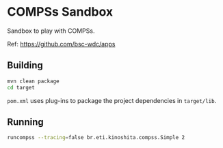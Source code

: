 # COMPSs Sandbox

Sandbox to play with COMPSs.

Ref: https://github.com/bsc-wdc/apps

## Building

```bash
mvn clean package
cd target
```

`pom.xml` uses plug-ins to package the project dependencies in `target/lib`.

## Running

```bash
runcompss --tracing=false br.eti.kinoshita.compss.Simple 2
```
